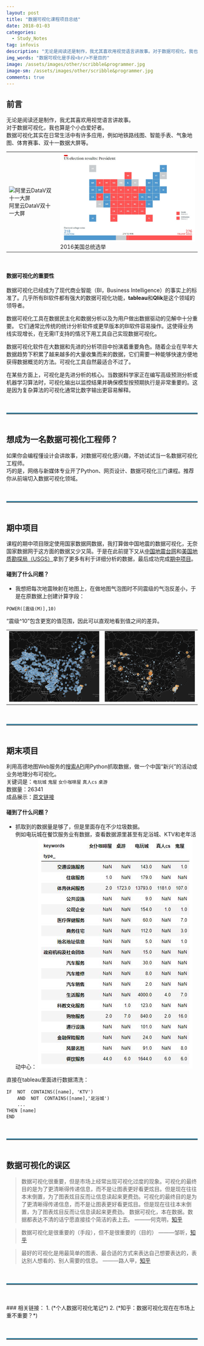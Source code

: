 ```yaml
---
layout: post
title: "数据可视化课程项目总结"
date: 2018-01-03
categories:
  - Study_Notes
tag: infovis
description: "无论是阅读还是制作，我尤其喜欢用视觉语言讲故事。对于数据可视化，我也算是个小白爱好者。数据可视化其实在日常生活中有许多应用，例如地铁路线图、智能手表、气象地图、体育赛事、双十一数据大屏等..."
img_words: "数据可视化是手段<br/>不是目的"
image: /assets/images/other/scribble&programmer.jpg
image-sm: /assets/images/other/scribble&programmer.jpg
comments: true
---  
```


## 前言
无论是阅读还是制作，我尤其喜欢用视觉语言讲故事。  
对于数据可视化，我也算是个小白爱好者。  
数据可视化其实在日常生活中有许多应用，例如地铁路线图、智能手表、气象地图、体育赛事、双十一数据大屏等。

<table><tr>  
<td><img src="https://timgsa.baidu.com/timg?image&quality=80&size=b9999_10000&sec=1514971811633&di=2cbebf92b63830a9663195537b6fd11b&imgtype=0&src=http%3A%2F%2Fimg.mp.itc.cn%2Fupload%2F20170327%2F1a787fc1b8114d0c8a15c3047fcf8080_th.jpeg" alt="阿里云DataV双十一大屏" width="100%">阿里云DataV双十一大屏</td>

<td><img src="/assets/images/other/US_election_results.jpg" alt="2016美国总统选举" width="100%">2016美国总统选举</td>
</tr></table>

<br/>

#### 数据可视化的重要性
数据可视化已经成为了现代商业智能（BI，Business Intelligence）的事实上的标准了。几乎所有BI软件都有强大的数据可视化功能，**tableau**和**Qlik**是这个领域的领导者。  

数据可视化工具在数据民主化和数据分析以及为用户做出数据驱动的见解中十分重要。
它们通常比传统的统计分析软件或更早版本的BI软件容易操作。这使得业务线实现增长，在无需IT支持的情况下用工具自己实现数据可视化。  

数据可视化软件在大数据和先进的分析项目中扮演着重要角色。随着企业在早年大数据趋势下积累了越来越多的大量收集而来的数据，它们需要一种能够快速方便地获得数据概览的方法。可视化工具自然最适合不过了。  

在某些方面上，可视化是先进分析的核心。当数据科学家正在编写高级预测分析或机器学习算法时，可视化输出以监控结果并确保模型按预期执行是非常重要的。这是因为复杂算法的可视化通常比数字输出更容易解释。

<hr style="border-top:3px solid #3f87a6;margin: 50px 0px 50px 0px;">

## 想成为一名数据可视化工程师？
如果你会编程懂设计会讲故事，对数据可视化感兴趣，不妨试试当一名数据可视化工程师。  
巧的是，网络与新媒体专业开了Python、网页设计、数据可视化三门课程。推荐你从前端切入数据可视化领域。

<hr style="border-top:3px solid #3f87a6;margin: 50px 0px 50px 0px;">

## 期中项目
课程的期中项目限定使用国家数据网数据，我打算做中国地震的数据可视化，无奈国家数据网于这方面的数据又少又简。于是在此前提下又从[中国地震台网](http://data.stats.gov.cn/)和[美国地质勘探局（USGS）](https://www.usgs.gov/)拿到了更多有利于详细分析的数据，最后成功完成[期中项目](http://www.elpsycongroo.cc/2017/10/22/china-earthquakes-visualization/)。

#### 碰到了什么问题？

+ 我想把每次地震映射在地图上，在做地图气泡图时不同震级的气泡反差小，于是在原数据上创建计算字段：

```
POWER([震级(M)],10)
```

“震级^10”包含更宽的值范围，因此可以直观地看到值之间的差异。
<table><tr>  
<td><img src="/assets/images/other/M_sc.png" alt="差异小" width="100%"></td>
<td><img src="/assets/images/other/M_bc.png" alt="差异大" width="100%"></td>
</tr></table>

<hr style="border-top:3px solid #3f87a6;margin: 50px 0px 50px 0px;">

## 期末项目
利用高德地图Web服务的[搜索API](http://lbs.amap.com/api/webservice/guide/api/search/)用Python抓取数据，做一个中国“新兴”的活动或业务地理分布可视化。  
关键词是：`电玩城` `鬼屋` `女仆咖啡屋` `真人cs` `桌游`  
数据量：26341  
成品展示：[原文链接](http://www.elpsycongroo.cc/2018/01/03/gaodemap-search-api-keywords-visualization/)

#### 碰到了什么问题？
+ 抓取到的数据量是够了，但是里面存在不少垃圾数据。  
例如电玩城在餐饮服务业有数据，查看数据源里甚至有足浴城、KTV和老年活动中心：
![初始数据](/assets/images/other/GdMap_data.jpg )

直接在tableau里面进行数据清洗：

	IF  NOT  CONTAINS([name], 'KTV') 
		AND  NOT  CONTAINS([name],'足浴城')
		...
	THEN [name]
	END

<hr style="border-top:3px solid #3f87a6;margin: 50px 0px 50px 0px;">

## 数据可视化的误区
> 数据可视化很重要，但是市场上经常出现可视化过度的现象。可视化的最终目的是为了更清晰得传递信息，而不是让图表更好看更炫目。但是现在往往本末倒置，为了图表炫目反而让信息读起来更费劲。可视化的最终目的是为了更清晰得传递信息，而不是让图表更好看更炫目。但是现在往往本末倒置，为了图表炫目反而让信息读起来更费劲。
数据可视化，本在数据。数据都表达不清的话宁愿直接挂个简洁的表上去。  ———何克明，[知乎](https://www.zhihu.com/people/he-ming-ke/activities)


> 数据可视化是很重要的（手段），但不是很重要的（目的） ———邹昕，[知乎](https://www.zhihu.com/people/xin_zou/activities)


> 最好的可视化是用最简单的图表、最合适的方式来表达自己想要表达的，表达别人想看的、别人需要的信息。 ———路人甲，[知乎](https://www.zhihu.com/people/sgai/activities)

<hr style="border-top:3px solid #3f87a6;margin: 50px 0px 50px 0px;">
### 相关链接：
1. <http://www.elpsycongroo.cc/posts/infovis/> (*个人数据可视化笔记*)  
2. <https://www.zhihu.com/question/263903371> (*知乎：数据可视化现在在市场上重不重要？*)  
<hr style="border-top:3px solid #3f87a6;margin: 50px 0px 50px 0px;">